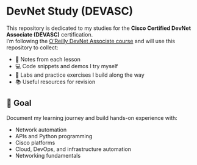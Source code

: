 # DevNet Study (DEVASC)

This repository is dedicated to my studies for the **Cisco Certified DevNet Associate (DEVASC)** certification.  
I’m following the [O’Reilly DevNet Associate course](https://learning.oreilly.com/course/cisco-certified-devnet/9780136904410/) and will use this repository to collect:

- 📝 Notes from each lesson
- 💻 Code snippets and demos I try myself
- 🔬 Labs and practice exercises I build along the way
- 📚 Useful resources for revision

## 🚀 Goal
Document my learning journey and build hands-on experience with:
- Network automation
- APIs and Python programming
- Cisco platforms
- Cloud, DevOps, and infrastructure automation
- Networking fundamentals

